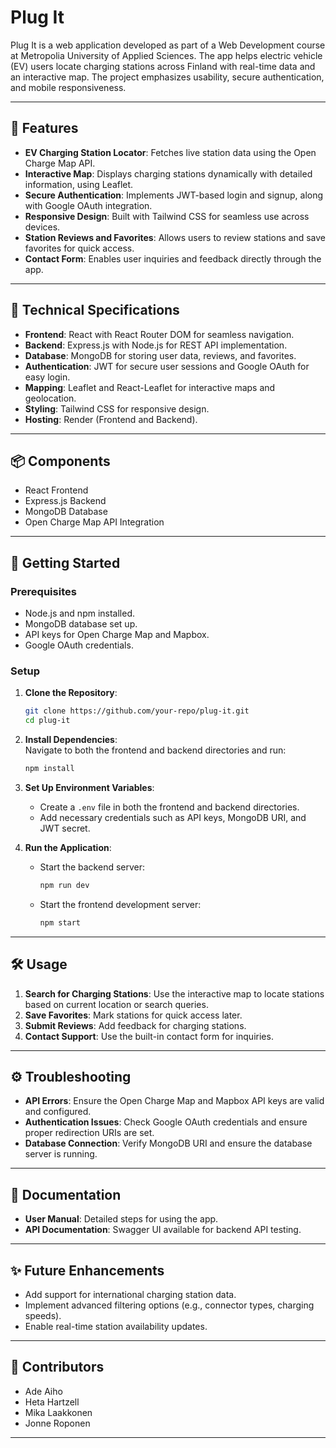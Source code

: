 # Plug It

Plug It is a web application developed as part of a Web Development course at Metropolia University of Applied Sciences. The app helps electric vehicle (EV) users locate charging stations across Finland with real-time data and an interactive map. The project emphasizes usability, secure authentication, and mobile responsiveness.

---

## 🌟 Features

- **EV Charging Station Locator**: Fetches live station data using the Open Charge Map API.  
- **Interactive Map**: Displays charging stations dynamically with detailed information, using Leaflet.  
- **Secure Authentication**: Implements JWT-based login and signup, along with Google OAuth integration.  
- **Responsive Design**: Built with Tailwind CSS for seamless use across devices.  
- **Station Reviews and Favorites**: Allows users to review stations and save favorites for quick access.  
- **Contact Form**: Enables user inquiries and feedback directly through the app.  

---

## 🔧 Technical Specifications

- **Frontend**: React with React Router DOM for seamless navigation.  
- **Backend**: Express.js with Node.js for REST API implementation.  
- **Database**: MongoDB for storing user data, reviews, and favorites.  
- **Authentication**: JWT for secure user sessions and Google OAuth for easy login.  
- **Mapping**: Leaflet and React-Leaflet for interactive maps and geolocation.  
- **Styling**: Tailwind CSS for responsive design.  
- **Hosting**: Render (Frontend and Backend).  

---

## 📦 Components

- React Frontend  
- Express.js Backend  
- MongoDB Database  
- Open Charge Map API Integration  

---

## 🚀 Getting Started

### Prerequisites

- Node.js and npm installed.  
- MongoDB database set up.  
- API keys for Open Charge Map and Mapbox.  
- Google OAuth credentials.  

### Setup

1. **Clone the Repository**:  
   ```bash  
   git clone https://github.com/your-repo/plug-it.git  
   cd plug-it  
   ```  

2. **Install Dependencies**:  
   Navigate to both the frontend and backend directories and run:  
   ```bash  
   npm install  
   ```  

3. **Set Up Environment Variables**:  
   - Create a `.env` file in both the frontend and backend directories.  
   - Add necessary credentials such as API keys, MongoDB URI, and JWT secret.  

4. **Run the Application**:  
   - Start the backend server:  
     ```bash  
     npm run dev  
     ```  
   - Start the frontend development server:  
     ```bash  
     npm start  
     ```  

---

## 🛠 Usage

1. **Search for Charging Stations**: Use the interactive map to locate stations based on current location or search queries.  
2. **Save Favorites**: Mark stations for quick access later.  
3. **Submit Reviews**: Add feedback for charging stations.  
4. **Contact Support**: Use the built-in contact form for inquiries.  

---

## ⚙️ Troubleshooting

- **API Errors**: Ensure the Open Charge Map and Mapbox API keys are valid and configured.  
- **Authentication Issues**: Check Google OAuth credentials and ensure proper redirection URIs are set.  
- **Database Connection**: Verify MongoDB URI and ensure the database server is running.  

---

## 📖 Documentation

- **User Manual**: Detailed steps for using the app.  
- **API Documentation**: Swagger UI available for backend API testing.  

---

## ✨ Future Enhancements

- Add support for international charging station data.  
- Implement advanced filtering options (e.g., connector types, charging speeds).  
- Enable real-time station availability updates.   

---

## 🤝 Contributors

- Ade Aiho
- Heta Hartzell
- Mika Laakkonen
- Jonne Roponen  

---
